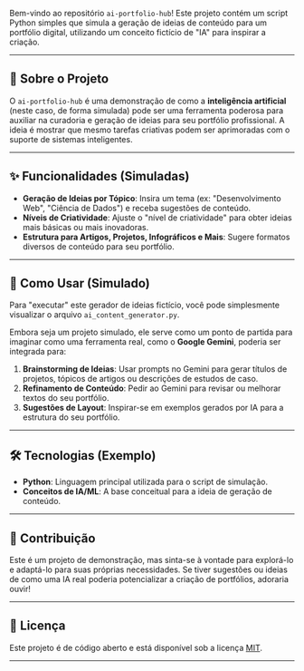 

Bem-vindo ao repositório `ai-portfolio-hub`! Este projeto contém um script Python simples que simula a geração de ideias de conteúdo para um portfólio digital, utilizando um conceito fictício de "IA" para inspirar a criação.

---

## 🌟 Sobre o Projeto

O `ai-portfolio-hub` é uma demonstração de como a **inteligência artificial** (neste caso, de forma simulada) pode ser uma ferramenta poderosa para auxiliar na curadoria e geração de ideias para seu portfólio profissional. A ideia é mostrar que mesmo tarefas criativas podem ser aprimoradas com o suporte de sistemas inteligentes.

---

## ✨ Funcionalidades (Simuladas)

* **Geração de Ideias por Tópico**: Insira um tema (ex: "Desenvolvimento Web", "Ciência de Dados") e receba sugestões de conteúdo.
* **Níveis de Criatividade**: Ajuste o "nível de criatividade" para obter ideias mais básicas ou mais inovadoras.
* **Estrutura para Artigos, Projetos, Infográficos e Mais**: Sugere formatos diversos de conteúdo para seu portfólio.

---

## 🚀 Como Usar (Simulado)

Para "executar" este gerador de ideias fictício, você pode simplesmente visualizar o arquivo `ai_content_generator.py`.

Embora seja um projeto simulado, ele serve como um ponto de partida para imaginar como uma ferramenta real, como o **Google Gemini**, poderia ser integrada para:

1.  **Brainstorming de Ideias**: Usar prompts no Gemini para gerar títulos de projetos, tópicos de artigos ou descrições de estudos de caso.
2.  **Refinamento de Conteúdo**: Pedir ao Gemini para revisar ou melhorar textos do seu portfólio.
3.  **Sugestões de Layout**: Inspirar-se em exemplos gerados por IA para a estrutura do seu portfólio.

---

## 🛠️ Tecnologias (Exemplo)

* **Python**: Linguagem principal utilizada para o script de simulação.
* **Conceitos de IA/ML**: A base conceitual para a ideia de geração de conteúdo.

---

## 🤝 Contribuição

Este é um projeto de demonstração, mas sinta-se à vontade para explorá-lo e adaptá-lo para suas próprias necessidades. Se tiver sugestões ou ideias de como uma IA real poderia potencializar a criação de portfólios, adoraria ouvir!

---

## 📄 Licença

Este projeto é de código aberto e está disponível sob a licença [MIT](https://opensource.org/licenses/MIT).

---
